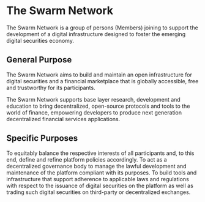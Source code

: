 # The Swarm Network

The Swarm Network is a group of persons \(Members\) joining to support the development of a digital infrastructure designed to foster the emerging digital securities economy.

## General Purpose

The Swarm Network aims to build and maintain an open infrastructure for digital securities and a financial marketplace that is globally accessible, free and trustworthy for its participants.

The Swarm Network supports base layer research, development and education to bring decentralized, open-source protocols and tools to the world of finance, empowering developers to produce next generation decentralized financial services applications.

## Specific Purposes

To equitably balance the respective interests of all participants and, to this end, define and refine platform policies accordingly. To act as a decentralized governance body to manage the lawful development and maintenance of the platform compliant with its purposes. To build tools and infrastructure that support adherence to applicable laws and regulations with respect to the issuance of digital securities on the platform as well as trading such digital securities on third-party or decentralized exchanges.

